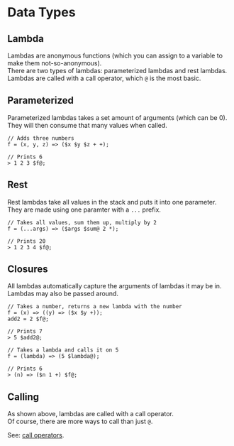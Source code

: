 # Data Types

## Lambda

Lambdas are anonymous functions (which you can assign to a variable to make them not-so-anonymous).  
There are two types of lambdas: parameterized lambdas and rest lambdas.  
Lambdas are called with a call operator, which `@` is the most basic.  

## Parameterized

Parameterized lambdas takes a set amount of arguments (which can be 0).  
They will then consume that many values when called.  

```
// Adds three numbers
f = (x, y, z) => ($x $y $z + +);

// Prints 6
> 1 2 3 $f@;
```

## Rest

Rest lambdas take all values in the stack and puts it into one parameter.  
They are made using one paramter with a `...` prefix.  

```
// Takes all values, sum them up, multiply by 2
f = (...args) => ($args $sum@ 2 *);

// Prints 20
> 1 2 3 4 $f@;
```

## Closures

All lambdas automatically capture the arguments of lambdas it may be in.  
Lambdas may also be passed around.  

```
// Takes a number, returns a new lambda with the number
f = (x) => ((y) => ($x $y +));
add2 = 2 $f@;

// Prints 7
> 5 $add2@;
```

```
// Takes a lambda and calls it on 5
f = (lambda) => (5 $lambda@);

// Prints 6
> (n) => ($n 1 +) $f@;
```

## Calling

As shown above, lambdas are called with a call operator.  
Of course, there are more ways to call than just `@`.  

See: [call operators](../operators/call.md).  
